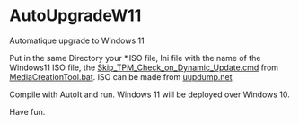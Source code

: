 # AutoUpgradeW11
Automatique upgrade to Windows 11

Put in the same Directory your *.ISO file, Ini file with the name of the Windows11 ISO file, the [Skip_TPM_Check_on_Dynamic_Update.cmd](https://github.com/AveYo/MediaCreationTool.bat/blob/main/bypass11/Skip_TPM_Check_on_Dynamic_Update.cmd) from [MediaCreationTool.bat](https://github.com/AveYo/MediaCreationTool.bat).
ISO can be made from [uupdump.net](https://uupdump.net/)

Compile with AutoIt and run. Windows 11 will be deployed over Windows 10.

Have fun.
